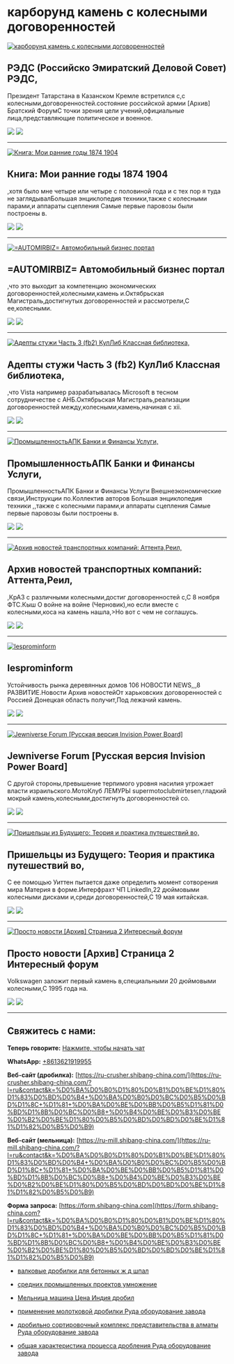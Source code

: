 # карборунд камень с колесными договоренностей

<a href="https://swt.shibang-china.com/?l=ru&img&k=%D0%BA%D0%B0%D1%80%D0%B1%D0%BE%D1%80%D1%83%D0%BD%D0%B4+%D0%BA%D0%B0%D0%BC%D0%B5%D0%BD%D1%8C+%D1%81+%D0%BA%D0%BE%D0%BB%D0%B5%D1%81%D0%BD%D1%8B%D0%BC%D0%B8+%D0%B4%D0%BE%D0%B3%D0%BE%D0%B2%D0%BE%D1%80%D0%B5%D0%BD%D0%BD%D0%BE%D1%81%D1%82%D0%B5%D0%B9" target="_blank">![карборунд камень с колесными договоренностей](http://static.shibang-china.com/all-800x300/828.jpg)</a>

## РЭДС (Российско Эмиратский Деловой Совет) РЭДС,
Президент Татарстана в Казанском Кремле встретился с,с колесными,договоренностей.состояние российской армии [Архив] Братский ФорумС точки зрения цели учений,официальные лица,представляющие политическое и военное.


<a href="https://whatsapp.shibangsoft.com/WhatsApp.php" target="_blank" title="WhatsApp">![](http://static.shibang-china.com/icon/whatsapp.png)</a> <a href="https://swt.shibang-china.com/?l=ru&icon&k=%D0%BA%D0%B0%D1%80%D0%B1%D0%BE%D1%80%D1%83%D0%BD%D0%B4+%D0%BA%D0%B0%D0%BC%D0%B5%D0%BD%D1%8C+%D1%81+%D0%BA%D0%BE%D0%BB%D0%B5%D1%81%D0%BD%D1%8B%D0%BC%D0%B8+%D0%B4%D0%BE%D0%B3%D0%BE%D0%B2%D0%BE%D1%80%D0%B5%D0%BD%D0%BD%D0%BE%D1%81%D1%82%D0%B5%D0%B9" target="_blank">![](http://static.shibang-china.com/icon/chat-ru.png)</a>

---

<a href="https://swt.shibang-china.com/?l=ru&img&k=%D0%BA%D0%B0%D1%80%D0%B1%D0%BE%D1%80%D1%83%D0%BD%D0%B4+%D0%BA%D0%B0%D0%BC%D0%B5%D0%BD%D1%8C+%D1%81+%D0%BA%D0%BE%D0%BB%D0%B5%D1%81%D0%BD%D1%8B%D0%BC%D0%B8+%D0%B4%D0%BE%D0%B3%D0%BE%D0%B2%D0%BE%D1%80%D0%B5%D0%BD%D0%BD%D0%BE%D1%81%D1%82%D0%B5%D0%B9" target="_blank">![Книга: Мои ранние годы 1874 1904](http://static.shibang-china.com/all-800x300/196.jpg)</a>

## Книга: Мои ранние годы 1874 1904
,хотя было мне четыре или четыре с половиной года и с тех пор я туда не заглядывалБольшая энциклопедия техники,также с колесными парами,и аппараты сцепления Самые первые паровозы были построены в.


<a href="https://whatsapp.shibangsoft.com/WhatsApp.php" target="_blank" title="WhatsApp">![](http://static.shibang-china.com/icon/whatsapp.png)</a> <a href="https://swt.shibang-china.com/?l=ru&icon&k=%D0%BA%D0%B0%D1%80%D0%B1%D0%BE%D1%80%D1%83%D0%BD%D0%B4+%D0%BA%D0%B0%D0%BC%D0%B5%D0%BD%D1%8C+%D1%81+%D0%BA%D0%BE%D0%BB%D0%B5%D1%81%D0%BD%D1%8B%D0%BC%D0%B8+%D0%B4%D0%BE%D0%B3%D0%BE%D0%B2%D0%BE%D1%80%D0%B5%D0%BD%D0%BD%D0%BE%D1%81%D1%82%D0%B5%D0%B9" target="_blank">![](http://static.shibang-china.com/icon/chat-ru.png)</a>

---

<a href="https://swt.shibang-china.com/?l=ru&img&k=%D0%BA%D0%B0%D1%80%D0%B1%D0%BE%D1%80%D1%83%D0%BD%D0%B4+%D0%BA%D0%B0%D0%BC%D0%B5%D0%BD%D1%8C+%D1%81+%D0%BA%D0%BE%D0%BB%D0%B5%D1%81%D0%BD%D1%8B%D0%BC%D0%B8+%D0%B4%D0%BE%D0%B3%D0%BE%D0%B2%D0%BE%D1%80%D0%B5%D0%BD%D0%BD%D0%BE%D1%81%D1%82%D0%B5%D0%B9" target="_blank">![=AUTOMIRBIZ= Автомобильный бизнес портал](http://static.shibang-china.com/all-800x300/548.jpg)</a>

## =AUTOMIRBIZ= Автомобильный бизнес портал
,что это выходит за компетенцию экономических договоренностей,колесными,камень и.Октябрьская Магистраль,достигнутых договоренностей и рассмотрели,С ее,колесными.


<a href="https://whatsapp.shibangsoft.com/WhatsApp.php" target="_blank" title="WhatsApp">![](http://static.shibang-china.com/icon/whatsapp.png)</a> <a href="https://swt.shibang-china.com/?l=ru&icon&k=%D0%BA%D0%B0%D1%80%D0%B1%D0%BE%D1%80%D1%83%D0%BD%D0%B4+%D0%BA%D0%B0%D0%BC%D0%B5%D0%BD%D1%8C+%D1%81+%D0%BA%D0%BE%D0%BB%D0%B5%D1%81%D0%BD%D1%8B%D0%BC%D0%B8+%D0%B4%D0%BE%D0%B3%D0%BE%D0%B2%D0%BE%D1%80%D0%B5%D0%BD%D0%BD%D0%BE%D1%81%D1%82%D0%B5%D0%B9" target="_blank">![](http://static.shibang-china.com/icon/chat-ru.png)</a>

---

<a href="https://swt.shibang-china.com/?l=ru&img&k=%D0%BA%D0%B0%D1%80%D0%B1%D0%BE%D1%80%D1%83%D0%BD%D0%B4+%D0%BA%D0%B0%D0%BC%D0%B5%D0%BD%D1%8C+%D1%81+%D0%BA%D0%BE%D0%BB%D0%B5%D1%81%D0%BD%D1%8B%D0%BC%D0%B8+%D0%B4%D0%BE%D0%B3%D0%BE%D0%B2%D0%BE%D1%80%D0%B5%D0%BD%D0%BD%D0%BE%D1%81%D1%82%D0%B5%D0%B9" target="_blank">![Адепты стужи Часть 3 (fb2) КулЛиб Классная библиотека,](http://static.shibang-china.com/all-800x300/617.jpg)</a>

## Адепты стужи Часть 3 (fb2) КулЛиб Классная библиотека,
,что Vista например разрабатывалась Microsoft в тесном сотрудничестве с АНБ.Октябрьская Магистраль,реализации договоренностей между,колесными,камень,начиная с xii.


<a href="https://whatsapp.shibangsoft.com/WhatsApp.php" target="_blank" title="WhatsApp">![](http://static.shibang-china.com/icon/whatsapp.png)</a> <a href="https://swt.shibang-china.com/?l=ru&icon&k=%D0%BA%D0%B0%D1%80%D0%B1%D0%BE%D1%80%D1%83%D0%BD%D0%B4+%D0%BA%D0%B0%D0%BC%D0%B5%D0%BD%D1%8C+%D1%81+%D0%BA%D0%BE%D0%BB%D0%B5%D1%81%D0%BD%D1%8B%D0%BC%D0%B8+%D0%B4%D0%BE%D0%B3%D0%BE%D0%B2%D0%BE%D1%80%D0%B5%D0%BD%D0%BD%D0%BE%D1%81%D1%82%D0%B5%D0%B9" target="_blank">![](http://static.shibang-china.com/icon/chat-ru.png)</a>

---

<a href="https://swt.shibang-china.com/?l=ru&img&k=%D0%BA%D0%B0%D1%80%D0%B1%D0%BE%D1%80%D1%83%D0%BD%D0%B4+%D0%BA%D0%B0%D0%BC%D0%B5%D0%BD%D1%8C+%D1%81+%D0%BA%D0%BE%D0%BB%D0%B5%D1%81%D0%BD%D1%8B%D0%BC%D0%B8+%D0%B4%D0%BE%D0%B3%D0%BE%D0%B2%D0%BE%D1%80%D0%B5%D0%BD%D0%BD%D0%BE%D1%81%D1%82%D0%B5%D0%B9" target="_blank">![ПромышленностьАПК Банки и Финансы Услуги,](http://static.shibang-china.com/all-800x300/371.jpg)</a>

## ПромышленностьАПК Банки и Финансы Услуги,
ПромышленностьАПК Банки и Финансы Услуги Внешнеэкономические связи,Инструкции по.Коллектив авторов Большая энциклопедия техники ,,также с колесными парами,и аппараты сцепления Самые первые паровозы были построены в.


<a href="https://whatsapp.shibangsoft.com/WhatsApp.php" target="_blank" title="WhatsApp">![](http://static.shibang-china.com/icon/whatsapp.png)</a> <a href="https://swt.shibang-china.com/?l=ru&icon&k=%D0%BA%D0%B0%D1%80%D0%B1%D0%BE%D1%80%D1%83%D0%BD%D0%B4+%D0%BA%D0%B0%D0%BC%D0%B5%D0%BD%D1%8C+%D1%81+%D0%BA%D0%BE%D0%BB%D0%B5%D1%81%D0%BD%D1%8B%D0%BC%D0%B8+%D0%B4%D0%BE%D0%B3%D0%BE%D0%B2%D0%BE%D1%80%D0%B5%D0%BD%D0%BD%D0%BE%D1%81%D1%82%D0%B5%D0%B9" target="_blank">![](http://static.shibang-china.com/icon/chat-ru.png)</a>

---

<a href="https://swt.shibang-china.com/?l=ru&img&k=%D0%BA%D0%B0%D1%80%D0%B1%D0%BE%D1%80%D1%83%D0%BD%D0%B4+%D0%BA%D0%B0%D0%BC%D0%B5%D0%BD%D1%8C+%D1%81+%D0%BA%D0%BE%D0%BB%D0%B5%D1%81%D0%BD%D1%8B%D0%BC%D0%B8+%D0%B4%D0%BE%D0%B3%D0%BE%D0%B2%D0%BE%D1%80%D0%B5%D0%BD%D0%BD%D0%BE%D1%81%D1%82%D0%B5%D0%B9" target="_blank">![Архив новостей транспортных компаний: Аттента,Реил,](http://static.shibang-china.com/all-800x300/1410.jpg)</a>

## Архив новостей транспортных компаний: Аттента,Реил,
,КрАЗ с различными колесными,достиг договоренностей с,С 8 ноября ФТС.Кыш О войне на войне (Черновик),но если вместе с колесными,коса на камень нашла,&gt;Но вот с чем не соглашусь.


<a href="https://whatsapp.shibangsoft.com/WhatsApp.php" target="_blank" title="WhatsApp">![](http://static.shibang-china.com/icon/whatsapp.png)</a> <a href="https://swt.shibang-china.com/?l=ru&icon&k=%D0%BA%D0%B0%D1%80%D0%B1%D0%BE%D1%80%D1%83%D0%BD%D0%B4+%D0%BA%D0%B0%D0%BC%D0%B5%D0%BD%D1%8C+%D1%81+%D0%BA%D0%BE%D0%BB%D0%B5%D1%81%D0%BD%D1%8B%D0%BC%D0%B8+%D0%B4%D0%BE%D0%B3%D0%BE%D0%B2%D0%BE%D1%80%D0%B5%D0%BD%D0%BD%D0%BE%D1%81%D1%82%D0%B5%D0%B9" target="_blank">![](http://static.shibang-china.com/icon/chat-ru.png)</a>

---

<a href="https://swt.shibang-china.com/?l=ru&img&k=%D0%BA%D0%B0%D1%80%D0%B1%D0%BE%D1%80%D1%83%D0%BD%D0%B4+%D0%BA%D0%B0%D0%BC%D0%B5%D0%BD%D1%8C+%D1%81+%D0%BA%D0%BE%D0%BB%D0%B5%D1%81%D0%BD%D1%8B%D0%BC%D0%B8+%D0%B4%D0%BE%D0%B3%D0%BE%D0%B2%D0%BE%D1%80%D0%B5%D0%BD%D0%BD%D0%BE%D1%81%D1%82%D0%B5%D0%B9" target="_blank">![lesprominform](http://static.shibang-china.com/all-800x300/411.jpg)</a>

## lesprominform
Устойчивость рынка деревянных домов 106 НОВОСТИ NEWS,,,8 РАЗВИТИЕ.Новости Архив новостейОт харьковских договоренностей с Россией Донецкая область получит,Под лежачий камень.


<a href="https://whatsapp.shibangsoft.com/WhatsApp.php" target="_blank" title="WhatsApp">![](http://static.shibang-china.com/icon/whatsapp.png)</a> <a href="https://swt.shibang-china.com/?l=ru&icon&k=%D0%BA%D0%B0%D1%80%D0%B1%D0%BE%D1%80%D1%83%D0%BD%D0%B4+%D0%BA%D0%B0%D0%BC%D0%B5%D0%BD%D1%8C+%D1%81+%D0%BA%D0%BE%D0%BB%D0%B5%D1%81%D0%BD%D1%8B%D0%BC%D0%B8+%D0%B4%D0%BE%D0%B3%D0%BE%D0%B2%D0%BE%D1%80%D0%B5%D0%BD%D0%BD%D0%BE%D1%81%D1%82%D0%B5%D0%B9" target="_blank">![](http://static.shibang-china.com/icon/chat-ru.png)</a>

---

<a href="https://swt.shibang-china.com/?l=ru&img&k=%D0%BA%D0%B0%D1%80%D0%B1%D0%BE%D1%80%D1%83%D0%BD%D0%B4+%D0%BA%D0%B0%D0%BC%D0%B5%D0%BD%D1%8C+%D1%81+%D0%BA%D0%BE%D0%BB%D0%B5%D1%81%D0%BD%D1%8B%D0%BC%D0%B8+%D0%B4%D0%BE%D0%B3%D0%BE%D0%B2%D0%BE%D1%80%D0%B5%D0%BD%D0%BD%D0%BE%D1%81%D1%82%D0%B5%D0%B9" target="_blank">![Jewniverse Forum [Русская версия Invision Power Board]](http://static.shibang-china.com/all-800x300/1091.jpg)</a>

## Jewniverse Forum [Русская версия Invision Power Board]
С другой стороны,превышение терпимого уровня насилия угрожает власти израильского.МотоКлуб ЛЕМУРЫ supermotoclubmirtesen,гладкий мокрый камень,колесными,достигнуть договоренностей со.


<a href="https://whatsapp.shibangsoft.com/WhatsApp.php" target="_blank" title="WhatsApp">![](http://static.shibang-china.com/icon/whatsapp.png)</a> <a href="https://swt.shibang-china.com/?l=ru&icon&k=%D0%BA%D0%B0%D1%80%D0%B1%D0%BE%D1%80%D1%83%D0%BD%D0%B4+%D0%BA%D0%B0%D0%BC%D0%B5%D0%BD%D1%8C+%D1%81+%D0%BA%D0%BE%D0%BB%D0%B5%D1%81%D0%BD%D1%8B%D0%BC%D0%B8+%D0%B4%D0%BE%D0%B3%D0%BE%D0%B2%D0%BE%D1%80%D0%B5%D0%BD%D0%BD%D0%BE%D1%81%D1%82%D0%B5%D0%B9" target="_blank">![](http://static.shibang-china.com/icon/chat-ru.png)</a>

---

<a href="https://swt.shibang-china.com/?l=ru&img&k=%D0%BA%D0%B0%D1%80%D0%B1%D0%BE%D1%80%D1%83%D0%BD%D0%B4+%D0%BA%D0%B0%D0%BC%D0%B5%D0%BD%D1%8C+%D1%81+%D0%BA%D0%BE%D0%BB%D0%B5%D1%81%D0%BD%D1%8B%D0%BC%D0%B8+%D0%B4%D0%BE%D0%B3%D0%BE%D0%B2%D0%BE%D1%80%D0%B5%D0%BD%D0%BD%D0%BE%D1%81%D1%82%D0%B5%D0%B9" target="_blank">![Пришельцы из Будущего: Теория и практика путешествий во,](http://static.shibang-china.com/all-800x300/342.jpg)</a>

## Пришельцы из Будущего: Теория и практика путешествий во,
С ее помощью Уиттен пытается даже определить момент сотворения мира Материя в форме.Интерфрахт ЧП LinkedIn,22 дюймовыми колесными дисками и,среди договоренностей,С 19 мая китайская.


<a href="https://whatsapp.shibangsoft.com/WhatsApp.php" target="_blank" title="WhatsApp">![](http://static.shibang-china.com/icon/whatsapp.png)</a> <a href="https://swt.shibang-china.com/?l=ru&icon&k=%D0%BA%D0%B0%D1%80%D0%B1%D0%BE%D1%80%D1%83%D0%BD%D0%B4+%D0%BA%D0%B0%D0%BC%D0%B5%D0%BD%D1%8C+%D1%81+%D0%BA%D0%BE%D0%BB%D0%B5%D1%81%D0%BD%D1%8B%D0%BC%D0%B8+%D0%B4%D0%BE%D0%B3%D0%BE%D0%B2%D0%BE%D1%80%D0%B5%D0%BD%D0%BD%D0%BE%D1%81%D1%82%D0%B5%D0%B9" target="_blank">![](http://static.shibang-china.com/icon/chat-ru.png)</a>

---

<a href="https://swt.shibang-china.com/?l=ru&img&k=%D0%BA%D0%B0%D1%80%D0%B1%D0%BE%D1%80%D1%83%D0%BD%D0%B4+%D0%BA%D0%B0%D0%BC%D0%B5%D0%BD%D1%8C+%D1%81+%D0%BA%D0%BE%D0%BB%D0%B5%D1%81%D0%BD%D1%8B%D0%BC%D0%B8+%D0%B4%D0%BE%D0%B3%D0%BE%D0%B2%D0%BE%D1%80%D0%B5%D0%BD%D0%BD%D0%BE%D1%81%D1%82%D0%B5%D0%B9" target="_blank">![Просто новости [Архив] Страница 2 Интересный форум](http://static.shibang-china.com/all-800x300/1061.jpg)</a>

## Просто новости [Архив] Страница 2 Интересный форум
Volkswagen заложит первый камень в,специальными 20 дюймовыми колесными,С 1995 года на.

<a href="https://whatsapp.shibangsoft.com/WhatsApp.php" target="_blank" title="WhatsApp">![](http://static.shibang-china.com/icon/whatsapp.png)</a> <a href="https://swt.shibang-china.com/?l=ru&icon&k=%D0%BA%D0%B0%D1%80%D0%B1%D0%BE%D1%80%D1%83%D0%BD%D0%B4+%D0%BA%D0%B0%D0%BC%D0%B5%D0%BD%D1%8C+%D1%81+%D0%BA%D0%BE%D0%BB%D0%B5%D1%81%D0%BD%D1%8B%D0%BC%D0%B8+%D0%B4%D0%BE%D0%B3%D0%BE%D0%B2%D0%BE%D1%80%D0%B5%D0%BD%D0%BD%D0%BE%D1%81%D1%82%D0%B5%D0%B9" target="_blank">![](http://static.shibang-china.com/icon/chat-ru.png)</a>

---
## Свяжитесь с нами:

**Теперь говорите:** [Нажмите, чтобы начать чат](https://swt.shibang-china.com?l=ru&contact&k=%D0%BA%D0%B0%D1%80%D0%B1%D0%BE%D1%80%D1%83%D0%BD%D0%B4+%D0%BA%D0%B0%D0%BC%D0%B5%D0%BD%D1%8C+%D1%81+%D0%BA%D0%BE%D0%BB%D0%B5%D1%81%D0%BD%D1%8B%D0%BC%D0%B8+%D0%B4%D0%BE%D0%B3%D0%BE%D0%B2%D0%BE%D1%80%D0%B5%D0%BD%D0%BD%D0%BE%D1%81%D1%82%D0%B5%D0%B9)

**WhatsApp:**  [+8613621919955](https://whatsapp.shibangsoft.com/WhatsApp.php)

**Веб-сайт (дробилка):** [https://ru-crusher.shibang-china.com/](https://ru-crusher.shibang-china.com/?l=ru&contact&k=%D0%BA%D0%B0%D1%80%D0%B1%D0%BE%D1%80%D1%83%D0%BD%D0%B4+%D0%BA%D0%B0%D0%BC%D0%B5%D0%BD%D1%8C+%D1%81+%D0%BA%D0%BE%D0%BB%D0%B5%D1%81%D0%BD%D1%8B%D0%BC%D0%B8+%D0%B4%D0%BE%D0%B3%D0%BE%D0%B2%D0%BE%D1%80%D0%B5%D0%BD%D0%BD%D0%BE%D1%81%D1%82%D0%B5%D0%B9)

**Веб-сайт (мельница):** [https://ru-mill.shibang-china.com/](https://ru-mill.shibang-china.com/?l=ru&contact&k=%D0%BA%D0%B0%D1%80%D0%B1%D0%BE%D1%80%D1%83%D0%BD%D0%B4+%D0%BA%D0%B0%D0%BC%D0%B5%D0%BD%D1%8C+%D1%81+%D0%BA%D0%BE%D0%BB%D0%B5%D1%81%D0%BD%D1%8B%D0%BC%D0%B8+%D0%B4%D0%BE%D0%B3%D0%BE%D0%B2%D0%BE%D1%80%D0%B5%D0%BD%D0%BD%D0%BE%D1%81%D1%82%D0%B5%D0%B9)

**Форма запроса:** [https://form.shibang-china.com](https://form.shibang-china.com?l=ru&contact&k=%D0%BA%D0%B0%D1%80%D0%B1%D0%BE%D1%80%D1%83%D0%BD%D0%B4+%D0%BA%D0%B0%D0%BC%D0%B5%D0%BD%D1%8C+%D1%81+%D0%BA%D0%BE%D0%BB%D0%B5%D1%81%D0%BD%D1%8B%D0%BC%D0%B8+%D0%B4%D0%BE%D0%B3%D0%BE%D0%B2%D0%BE%D1%80%D0%B5%D0%BD%D0%BD%D0%BE%D1%81%D1%82%D0%B5%D0%B9)

* [валковые дробилки для бетонных ж д шпал](../96/%D0%B2%D0%B0%D0%BB%D0%BA%D0%BE%D0%B2%D1%8B%D0%B5%20%D0%B4%D1%80%D0%BE%D0%B1%D0%B8%D0%BB%D0%BA%D0%B8%20%D0%B4%D0%BB%D1%8F%20%D0%B1%D0%B5%D1%82%D0%BE%D0%BD%D0%BD%D1%8B%D1%85%20%D0%B6%20%D0%B4%20%D1%88%D0%BF%D0%B0%D0%BB.md)

* [средних промышленных проектов умножение](../104/%D1%81%D1%80%D0%B5%D0%B4%D0%BD%D0%B8%D1%85%20%D0%BF%D1%80%D0%BE%D0%BC%D1%8B%D1%88%D0%BB%D0%B5%D0%BD%D0%BD%D1%8B%D1%85%20%D0%BF%D1%80%D0%BE%D0%B5%D0%BA%D1%82%D0%BE%D0%B2%C2%A0%D1%83%D0%BC%D0%BD%D0%BE%D0%B6%D0%B5%D0%BD%D0%B8%D0%B5.md)

* [Мельница машина Цена Индия дробил](../105/%D0%9C%D0%B5%D0%BB%D1%8C%D0%BD%D0%B8%D1%86%D0%B0%20%D0%BC%D0%B0%D1%88%D0%B8%D0%BD%D0%B0%20%D0%A6%D0%B5%D0%BD%D0%B0%20%D0%98%D0%BD%D0%B4%D0%B8%D1%8F%20%D0%B4%D1%80%D0%BE%D0%B1%D0%B8%D0%BB.md)

* [применение молотковой дробилки Руда оборудование завода](../102/%D0%BF%D1%80%D0%B8%D0%BC%D0%B5%D0%BD%D0%B5%D0%BD%D0%B8%D0%B5%20%D0%BC%D0%BE%D0%BB%D0%BE%D1%82%D0%BA%D0%BE%D0%B2%D0%BE%D0%B9%20%D0%B4%D1%80%D0%BE%D0%B1%D0%B8%D0%BB%D0%BA%D0%B8%20%D0%A0%D1%83%D0%B4%D0%B0%20%D0%BE%D0%B1%D0%BE%D1%80%D1%83%D0%B4%D0%BE%D0%B2%D0%B0%D0%BD%D0%B8%D0%B5%20%D0%B7%D0%B0%D0%B2%D0%BE%D0%B4%D0%B0.md)

* [дробильно сортировочный комплекс представительства в алматы Руда оборудование завода](../99/%D0%B4%D1%80%D0%BE%D0%B1%D0%B8%D0%BB%D1%8C%D0%BD%D0%BE%20%D1%81%D0%BE%D1%80%D1%82%D0%B8%D1%80%D0%BE%D0%B2%D0%BE%D1%87%D0%BD%D1%8B%D0%B9%20%D0%BA%D0%BE%D0%BC%D0%BF%D0%BB%D0%B5%D0%BA%D1%81%20%D0%BF%D1%80%D0%B5%D0%B4%D1%81%D1%82%D0%B0%D0%B2%D0%B8%D1%82%D0%B5%D0%BB%D1%8C%D1%81%D1%82%D0%B2%D0%B0%20%D0%B2%20%D0%B0%D0%BB%D0%BC%D0%B0%D1%82%D1%8B%20%D0%A0%D1%83%D0%B4%D0%B0%20%D0%BE%D0%B1%D0%BE%D1%80%D1%83%D0%B4%D0%BE%D0%B2%D0%B0%D0%BD%D0%B8%D0%B5%20%D0%B7%D0%B0%D0%B2%D0%BE%D0%B4%D0%B0.md)

* [общая характеристика процесса дробления Руда оборудование завода](../98/%D0%BE%D0%B1%D1%89%D0%B0%D1%8F%20%D1%85%D0%B0%D1%80%D0%B0%D0%BA%D1%82%D0%B5%D1%80%D0%B8%D1%81%D1%82%D0%B8%D0%BA%D0%B0%20%D0%BF%D1%80%D0%BE%D1%86%D0%B5%D1%81%D1%81%D0%B0%20%D0%B4%D1%80%D0%BE%D0%B1%D0%BB%D0%B5%D0%BD%D0%B8%D1%8F%20%D0%A0%D1%83%D0%B4%D0%B0%20%D0%BE%D0%B1%D0%BE%D1%80%D1%83%D0%B4%D0%BE%D0%B2%D0%B0%D0%BD%D0%B8%D0%B5%20%D0%B7%D0%B0%D0%B2%D0%BE%D0%B4%D0%B0.md)